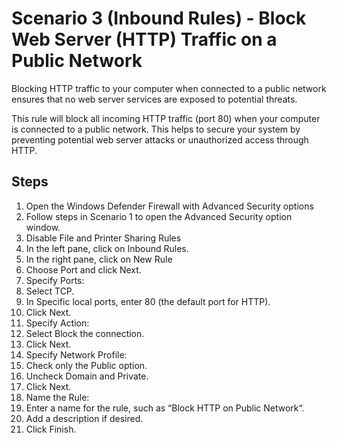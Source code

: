 # Scenario 3 (Inbound Rules) - Block Web Server (HTTP) Traffic on a Public Network

Blocking HTTP traffic to your computer when connected to a public network ensures that no web server services are exposed to potential threats.

This rule will block all incoming HTTP traffic (port 80) when your computer is connected to a public network. This helps to secure your system by preventing potential web server attacks or unauthorized access through HTTP.

## Steps

1. Open the Windows Defender Firewall with Advanced Security options
2. Follow steps in Scenario 1 to open the Advanced Security option window.
3. Disable File and Printer Sharing Rules
4. In the left pane, click on Inbound Rules.
5. In the right pane, click on New Rule
6. Choose Port and click Next.
7. Specify Ports:
8. Select TCP.
9. In Specific local ports, enter 80 (the default port for HTTP).
10. Click Next.
11. Specify Action:
12. Select Block the connection.
13. Click Next.
14. Specify Network Profile:
15. Check only the Public option.
16. Uncheck Domain and Private.
17. Click Next.
18. Name the Rule:
19. Enter a name for the rule, such as “Block HTTP on Public Network“.
20. Add a description if desired.
21. Click Finish.
